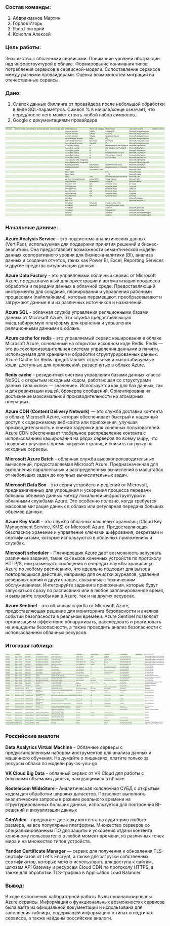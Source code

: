 ### Состав команды:
1. Абдрахманов Мартин
2. Горлов Игорь
3. Язев Григорий
4. Конопля Алексей

### Цель работы:

Знакомство с облачными сервисами. Понимание уровней абстракции над инфраструктурой в облаке. Формирование понимания типов потребления сервисов в сервисной-модели. Сопоставление сервисов между разными провайдерами. Оценка возможностей миграции на отечественные сервисы.

### Дано:

1. Слепок данных биллинга от провайдера после небольшой обработки в виде SQL-параметров. Символ % в начале/конце означает, что перед/после него может стоять любой набор символов.
2. Google с документациями провайдера

![start_table](./img/start2.jpg)

### Начальные данные:

**Azure Analysis Service** - это подсистема аналитических данных (VertiPaq), используемая для поддержки принятия решений и бизнес-аналитики. Она предоставляет возможности семантической модели данных корпоративного уровня для бизнес-аналитики (BI), анализа данных и создания отчетов, таких как Power BI, Excel, Reporting Services и другие средства визуализации данных.

**Azure Data Factory** - это управляемый облачный сервис от Microsoft Azure, предназначенный для оркестрации и автоматизации процессов обработки и передачи данных в облачной среде. Предоставляющий инструменты для создания, планирования и управления рабочими процессами (пайплайнами), которые перемещают, преобразовывают и загружают данные в и из различных источников и назначений.

**Azure SQL** - облачная служба управления реляционными базами данных от Microsoft Azure. Эта служба предоставляющая масштабируемую платформу для хранения и управления реляционными данными в облаке.

**Azure cache for redis** - это управляемый сервис кэширования в облаке Microsoft Azure, основанный на открытом исходном коде Redis. Redis — это высокопроизводительная система управления данными в памяти, используемая для хранения и обработки структурированных данных. Azure Cache for Redis предоставляет отдельные и масштабируемые кэши, доступные для приложений, развернутых в облаке Azure.

**Redis cache** - резидентная система управления базами данных класса NoSQL с открытым исходным кодом, работающая со структурами данных типа «ключ — значение». Используется как для баз данных, так и для реализации кэшей, брокеров сообщений. Ориентирована на достижение максимальной производительности на атомарных операциях.

**Azure CDN (Content Delivery Network)** — это служба доставки контента в облаке Microsoft Azure, которая обеспечивает быстрый и надежный доступ к содержимому веб-сайта или приложения, улучшая производительность и снижая задержки для конечных пользователей. Azure CDN обеспечивает глобальное распределение контента с использованием кэширования на рядах серверов по всему миру, что позволяет улучшить время загрузки страниц и снизить нагрузку на исходные серверы.

**Microsoft Azure Batch** - облачная служба высокопроизводительных вычислений, предоставляемая Microsoft Azure. Предназначенная для выполнения параллельных и распределенных вычислений в масштабах от небольших задач до крупных вычислительных задач.

**Microsoft Data Box** - это серия устройств и решений от Microsoft, предназначенных для упрощения и ускорения процесса передачи больших объемов данных между локальной инфраструктурой и облачными службами Azure. Это особенно полезно, когда требуется массовая миграция данных в облако или регулярная передача больших объемов данных.

**Azure Key Vault** – это служба облачных ключевых хранилищ (Cloud Key Management Service, KMS) от Microsoft Azure. Предоставляющая безопасное хранение и управление ключами шифрования, секретами и сертификатами, которые используются в облачных приложениях и службах.

**Microsoft scheduler** - Планировщик Azure дает возможность запускать различные задания, такие как вызов конечных устройств по протоколу HTTP/S, или размещать сообщения в очередях службы хранилища Azure по любому расписанию, что идеально подходит для вызова повторяющихся действий, например для очистки журналов, удаления резервных копий и других задач, связанных с техническим обслуживанием. Интегрируйте задания в приложения, которые будут запускаться сразу по расписанию или в любое запланированное время, и вызывайте службы как в Azure, так и на других ресурсах.

**Azure Sentinel** - это облачная служба от Microsoft Azure, предоставляющая решение для мониторинга безопасности и анализа событий безопасности в реальном времени. Azure Sentinel позволяет организациям эффективно обнаруживать, расследовать и реагировать на инциденты безопасности, а также проводить анализ безопасности с использованием облачных ресурсов.

### Итоговая таблица:
![end_table](./img/end2.png)

### Российские аналоги

**Data Analytics Virtual Machine** - Облачные серверы с предустановленным набором инструментов для анализа данных и машинного обучения. Не думайте о лицензиях, платите только за ресурсы облака по модели pay-as-you-go.

**VK Cloud Big Data** - облачный сервис от VK Cloud для работы с большими объемами данных, находящимися в облаке.

**Rostelecom WideStore** - Аналитическая колоночная СУБД с открытым кодом для обработки широких датасетов. Позволяет выполнять аналитические запросы в режиме реального времени на структурированных больших данных, используется для построения BI-решений и визуализации данных

**CdnVideo** – предлагает доставку контента на аудиторию любого размера, на все популярные платформы. Множество серверов со специализированным ПО для защиты и ускорения отдачи контента конечному пользователю в любой момент времени, из различных точек мира и на множество типов устройств.

**Yandex Certificate Manager** — сервис для получения и обновления TLS-сертификатов от Let's Encrypt, а также для загрузки собственных сертификатов, которые можно использовать для доступа к сайтам, шлюзам API Gateway и ресурсам Cloud CDN по протоколу HTTPS, а также для обработки TLS-трафика в Application Load Balancer.

### Вывод:

В ходе выполнения лабораторной работы были проанализированы Azure сервисы. Информация о функциональных возможностях сервисов была взята из официальной документации и использована для заполнения таблицы, содержащей информацию о типах и подтипах сервисов, а также найдены российские аналоги.
